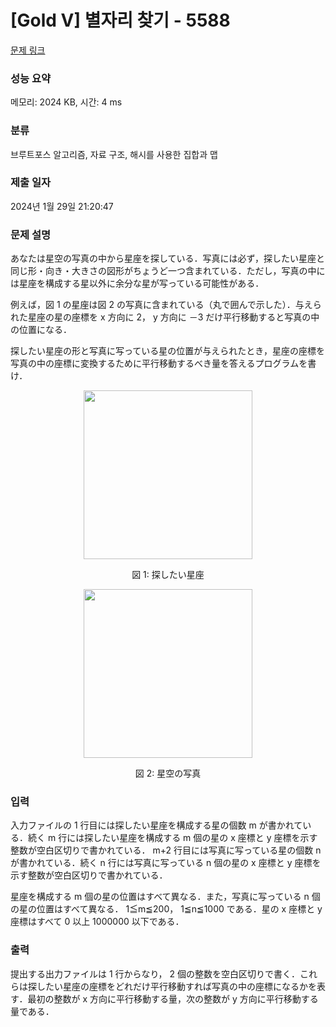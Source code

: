# [Gold V] 별자리 찾기 - 5588 

[문제 링크](https://www.acmicpc.net/problem/5588) 

### 성능 요약

메모리: 2024 KB, 시간: 4 ms

### 분류

브루트포스 알고리즘, 자료 구조, 해시를 사용한 집합과 맵

### 제출 일자

2024년 1월 29일 21:20:47

### 문제 설명

<p>あなたは星空の写真の中から星座を探している．写真には必ず，探したい星座と同じ形・向き・大きさの図形がちょうど一つ含まれている．ただし，写真の中には星座を構成する星以外に余分な星が写っている可能性がある．</p>

<p>例えば，図 1 の星座は図 2 の写真に含まれている（丸で囲んで示した）．与えられた星座の星の座標を x 方向に 2， y 方向に －3 だけ平行移動すると写真の中の位置になる．</p>

<p>探したい星座の形と写真に写っている星の位置が与えられたとき，星座の座標を写真の中の座標に変換するために平行移動するべき量を答えるプログラムを書け．</p>

<p style="text-align: center;"><img alt="" src="https://www.acmicpc.net/upload/images/star1.png" style="height:270px; width:270px"></p>

<p style="text-align: center;">図 1: 探したい星座</p>

<p style="text-align: center;"><img alt="" src="https://www.acmicpc.net/upload/images/star2.png" style="height:270px; width:270px"></p>

<p style="text-align: center;">図 2: 星空の写真</p>

### 입력 

 <p>入力ファイルの 1 行目には探したい星座を構成する星の個数 m が書かれている．続く m 行には探したい星座を構成する m 個の星の x 座標と y 座標を示す整数が空白区切りで書かれている． m+2 行目には写真に写っている星の個数 n が書かれている．続く n 行には写真に写っている n 個の星の x 座標と y 座標を示す整数が空白区切りで書かれている．</p>

<p>星座を構成する m 個の星の位置はすべて異なる．また，写真に写っている n 個の星の位置はすべて異なる． 1≦m≦200， 1≦n≦1000 である．星の x 座標と y 座標はすべて 0 以上 1000000 以下である．</p>

### 출력 

 <p>提出する出力ファイルは 1 行からなり， 2 個の整数を空白区切りで書く．これらは探したい星座の座標をどれだけ平行移動すれば写真の中の座標になるかを表す．最初の整数が x 方向に平行移動する量，次の整数が y 方向に平行移動する量である．</p>

